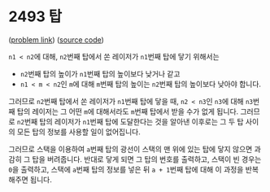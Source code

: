# 2493 탑

([problem link](https://www.acmicpc.net/problem/2493)) ([source code](../problems/acmicpc_2493.cpp))

`n1 < n2`에 대해, `n2`번째 탑에서 쏜 레이저가 `n1`번째 탑에 닿기 위해서는

* `n2`번째 탑의 높이가 `n1`번째 탑의 높이보다 낮거나 같고
* `n1 < m < n2`인 `m`에 대해 `m`번째 탑의 높이는 `n2`번째 탑의 높이보다 낮아야 합니다.

그러므로 `n2`번째 탑에서 쏜 레이저가 `n1`번째 탑에 닿을 때, `n2 < n3`인 `n3`에 대해 `n3`번째 탑의 레이저는 그 어떤 `m`에 대해서라도 `m`번째 탑에서 받을 수가 없게 됩니다. 그러므로 `n2`번째 탑의 레이저가 `n1`번째 탑에 도달한다는 것을 알아낸 이후로는 그 두 탑 사이의 모든 탑의 정보를 사용할 일이 없어집니다.

그러므로 스택을 이용하여 `a`번째 탑의 광선이 스택의 맨 위에 있는 탑에 닿지 않으면 과감히 그 탑을 버려줍니다. 반대로 닿게 되면 그 탑의 번호를 출력하고, 스택이 빈 경우는 `0`을 출력하고, 스택에 `a`번째 탑의 정보를 넣은 뒤 `a + 1`번째 탑에 대해 이 과정을 반복해주면 됩니다.